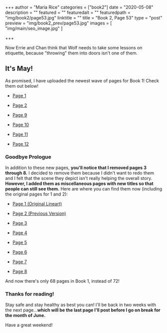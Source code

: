 +++
author = "Maria Rice"
categories = ["book2"]
date = "2020-05-08"
description = ""
featured = ""
featuredalt = ""
featuredpath = "img/book2/page53.jpg"
linktitle = ""
title = "Book 2, Page 53"
type = "post"
preview = "img/book2_prev/page53.jpg"
images = [ "img/main/seo_image.jpg" ]

+++

Now Errie and Chan think that Wolf needs to take some lessons on etiquette, because "throwing" them into doors isn't one of them. 

## It's May!

As promised, I have uploaded the newest wave of pages for Book 1! 
Check them out below!

* [Page 1](https://mcrice123.github.io/morphic/blog/book-1-page-01/)

* [Page 2](https://mcrice123.github.io/morphic/blog/book-1-page-02/)

* [Page 9](https://mcrice123.github.io/morphic/blog/book-1-page-09/)

* [Page 10](https://mcrice123.github.io/morphic/blog/book-1-page-10/)

* [Page 11](https://mcrice123.github.io/morphic/blog/book-1-page-11/)

* [Page 12](https://mcrice123.github.io/morphic/blog/book-1-page-12/)

### Goodbye Prologue

In addition to these new pages, **you'll notice that I removed pages 3 through 8.** 
I decided to remove them because I didn't want to redo them and I felt that the scene they depict isn't really helping the overall story. 
**However, I added them as miscellaneous pages with new titles so that people can still see them.** 
Here are where you can find them now (including the original pages for 1 and 2): 

* [Page 1 (Original Lineart)](https://mcrice123.github.io/morphic/blog/book-1-page-01-old)

* [Page 2 (Previous Version)](https://mcrice123.github.io/morphic/blog/book-1-page-02-old)

* [Page 3](https://mcrice123.github.io/morphic/blog/book-1-page-03)

* [Page 4](https://mcrice123.github.io/morphic/blog/book-1-page-04)

* [Page 5](https://mcrice123.github.io/morphic/blog/book-1-page-05)

* [Page 6](https://mcrice123.github.io/morphic/blog/book-1-page-06)

* [Page 7](https://mcrice123.github.io/morphic/blog/book-1-page-07)

* [Page 8](https://mcrice123.github.io/morphic/blog/book-1-page-08)

And now there's only 68 pages in Book 1, instead of 72!

### Thanks for reading!

Stay safe and stay healthy as best you can! 
I'll be back in two weeks with the next page...**which will be the last page I'll post before I go on break for the month of June.**

Have a great weekend!
